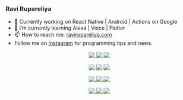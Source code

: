 ### Ravi Rupareliya

- 🔭 Currently working on React Native | Android | Actions on Google
- 🌱 I’m currently learning Alexa | Voice | Flutter
- 📫 How to reach me: [ravirupareliya.com](https://ravirupareliya.com)
- Follow me on [Instagram](https://www.instagram.com/ravi.rupareliya/) for programming tips and news.

<a href="https://www.instagram.com/ravi.rupareliya/" target="_blank">
<!-- insta-feed:START-->
<p align="center">
<img align="center" src=https://scontent-iad3-1.cdninstagram.com/v/t51.2885-15/e35/s150x150/122425343_1572645589603046_1626634953961554534_n.jpg?_nc_ht=scontent-iad3-1.cdninstagram.com&_nc_cat=102&_nc_ohc=iSmWmnRqZ3IAX__Jka1&tp=1&oh=503468f3510afe3a7d00b7b2845e3e04&oe=60170E41 />
<img align="center" src=https://scontent-iad3-1.cdninstagram.com/v/t51.2885-15/e35/s150x150/119738360_171946631175661_8308691936849414239_n.jpg?_nc_ht=scontent-iad3-1.cdninstagram.com&_nc_cat=101&_nc_ohc=4ypLM5xPCGYAX8GzxEt&tp=1&oh=43f3c4f8da84358149ecbb9f6c60489b&oe=6019FEDD />
<img align="center" src=https://scontent-iad3-1.cdninstagram.com/v/t51.2885-15/e35/s150x150/119471335_3325605627530848_5783608158621298966_n.jpg?_nc_ht=scontent-iad3-1.cdninstagram.com&_nc_cat=104&_nc_ohc=4LZlNslD5fUAX9DDRsW&tp=1&oh=fa4507df8edc8eb2085b8871605a0b89&oe=601A7B81 />
</p>
<p align="center">
<img align="center" src=https://scontent-iad3-1.cdninstagram.com/v/t51.2885-15/e35/s150x150/118735524_155532192843864_2438830621806811548_n.jpg?_nc_ht=scontent-iad3-1.cdninstagram.com&_nc_cat=100&_nc_ohc=Q4bWABui9eoAX9a-eLn&tp=1&oh=20cb8c11dd367219ba80245350e5a3bb&oe=601847EE />
<img align="center" src=https://scontent-iad3-1.cdninstagram.com/v/t51.2885-15/e35/s150x150/118358282_793232521422249_4194198869826492121_n.jpg?_nc_ht=scontent-iad3-1.cdninstagram.com&_nc_cat=109&_nc_ohc=IW_avHNshmgAX-luUS_&tp=1&oh=c002ce7ea7f77e67a2adff0badb6ff08&oe=601718BC />
<img align="center" src=https://scontent-iad3-1.cdninstagram.com/v/t51.2885-15/e35/s150x150/118083536_653646245259286_4437462516989252087_n.jpg?_nc_ht=scontent-iad3-1.cdninstagram.com&_nc_cat=110&_nc_ohc=-H0Rj8_jMkYAX-Zg9XY&tp=1&oh=4e7c1352376da4199dbfcbdca6388300&oe=6017885C />
</p>
<p align="center">
<img align="center" src=https://scontent-iad3-1.cdninstagram.com/v/t51.2885-15/e35/s150x150/118175330_604822603490734_6882222491011634628_n.jpg?_nc_ht=scontent-iad3-1.cdninstagram.com&_nc_cat=110&_nc_ohc=AEUlr1sc4CAAX-xkwmo&tp=1&oh=43b63002630683b388e930c4ea565c42&oe=6019B1F7 />
<img align="center" src=https://scontent-iad3-1.cdninstagram.com/v/t51.2885-15/e35/s150x150/117801930_118850686597100_8281062695853943386_n.jpg?_nc_ht=scontent-iad3-1.cdninstagram.com&_nc_cat=108&_nc_ohc=cquRFBSi0GMAX8pMucP&tp=1&oh=e3c54f00c23bcc98fd2642b39a3c8bed&oe=601A23C0 />
<img align="center" src=https://scontent-iad3-1.cdninstagram.com/v/t51.2885-15/e35/s150x150/117867292_2771207523148452_3241414180657952736_n.jpg?_nc_ht=scontent-iad3-1.cdninstagram.com&_nc_cat=100&_nc_ohc=FGp_6gDreXEAX-KX0Nr&tp=1&oh=a012f1d1f8d1af8b38aefaf0d2294dd8&oe=6019BC21 />
</p>
<p align="center">
<img align="center" src=https://scontent-iad3-1.cdninstagram.com/v/t51.2885-15/e35/s150x150/117931678_793632161399712_7562658963115355616_n.jpg?_nc_ht=scontent-iad3-1.cdninstagram.com&_nc_cat=100&_nc_ohc=2wy0Fpz9sCoAX9aFlpf&tp=1&oh=f9ae15bcfa83606b0a83b7b12c07029f&oe=6017C737 />
<img align="center" src=https://scontent-iad3-1.cdninstagram.com/v/t51.2885-15/e35/s150x150/117747115_220949032661980_1081920512424702093_n.jpg?_nc_ht=scontent-iad3-1.cdninstagram.com&_nc_cat=104&_nc_ohc=QKDhhL9gqpYAX-Gqkir&tp=1&oh=aba8dd97311e5b54a49e6f482df4eb00&oe=60193396 />
<img align="center" src=https://scontent-iad3-1.cdninstagram.com/v/t51.2885-15/e35/s150x150/117564950_167171931547080_7523565149947571776_n.jpg?_nc_ht=scontent-iad3-1.cdninstagram.com&_nc_cat=100&_nc_ohc=ibplPpl-3bEAX_MUKj5&tp=1&oh=757ac4eea07dfa30423e60ef599da142&oe=601863DD />
</p>

<!-- insta-feed:END-->
</a>
